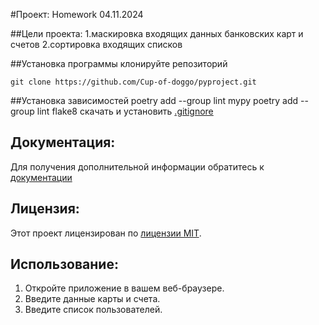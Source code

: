 #Проект: Homework 04.11.2024

##Цели проекта:
1.маскировка входящих данных банковских карт и счетов
2.сортировка входящих списков 

##Установка программы
клонируйте репозиторий
```
git clone https://github.com/Cup-of-doggo/pyproject.git
```

##Установка зависимостей
poetry add --group lint mypy
poetry add --group lint flake8
скачать и установить [.gitignore](https://github.com/github/gitignore/blob/main/Python.gitignore)

## Документация:
Для получения дополнительной информации обратитесь к [документации](docs/README.md)

## Лицензия:
Этот проект лицензирован по [лицензии MIT](LICENSE).

## Использование:
1. Откройте приложение в вашем веб-браузере.
2. Введите данные карты и счета.
3. Введите список пользователей.

